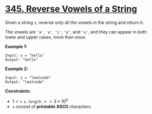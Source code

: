 # [345. Reverse Vowels of a String](https://leetcode.com/problems/reverse-vowels-of-a-string/)

Given a string `s`, reverse only all the vowels in the string and return it.

The vowels are `'a'`, `'e'`, `'i'`, `'o'`, and `'u'`, and they can appear in both lower and upper cases, more than once.

**Example 1:**

```text
Input: s = "hello"
Output: "holle"
```

**Example 2:**

```text
Input: s = "leetcode"
Output: "leotcede"
```

**Constraints:**

- $1 <=$ `s.length` $<= 3 * 10^{5}$
- `s` consist of **printable ASCII** characters.